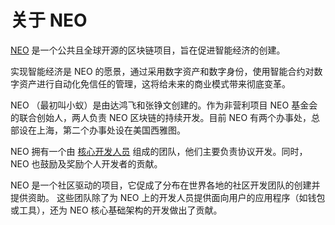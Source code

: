 # 关于 NEO

[NEO](https://neo.org/) 是一个公共且全球开源的区块链项目，旨在促进智能经济的创建。

实现智能经济是 NEO 的愿景，通过采用数字资产和数字身份，使用智能合约对数字资产进行自动化免信任的管理，这将给未来的商业模式带来彻底变革。

NEO （最初叫小蚁）是由达鸿飞和张铮文创建的。作为非营利项目 NEO 基金会的联合创始人，两人负责 NEO 区块链的持续开发。目前 NEO 有两个办事处，总部设在上海，第二个办事处设在美国西雅图。

NEO 拥有一个由 [核心开发人员](https://neo.org/team) 组成的团队，他们主要负责协议开发。同时，NEO 也鼓励及奖励个人开发者的贡献。

NEO 是一个社区驱动的项目，它促成了分布在世界各地的社区开发团队的创建并提供资助。 这些团队除了为 NEO 上的开发人员提供面向用户的应用程序（如钱包或工具），还为 NEO 核心基础架构的开发做出了贡献。



